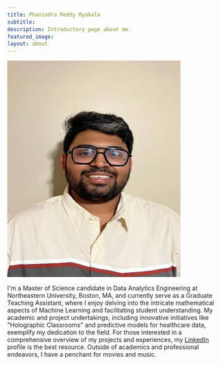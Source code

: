 ```yaml
---
title: Phanindra Reddy Myakala
subtitle: 
description: Introductory page about me.
featured_image: 
layout: about
---
```


<img src="/images/TAs/Phanindra Reddy Myakala.webp" width="400" height="500" />

I\'m a Master of Science candidate in Data Analytics Engineering at
Northeastern University, Boston, MA, and currently serve as a Graduate
Teaching Assistant, where I enjoy delving into the intricate
mathematical aspects of Machine Learning and facilitating student
understanding. My academic and project undertakings, including
innovative initiatives like \"Holographic Classrooms\" and predictive
models for healthcare data, exemplify my dedication to the field. For
those interested in a comprehensive overview of my projects and
experiences, my [LinkedIn](	https://www.linkedin.com/in/myakala-phanindra-reddy) profile is the best resource. Outside of
academics and professional endeavors, I have a penchant for movies and
music.